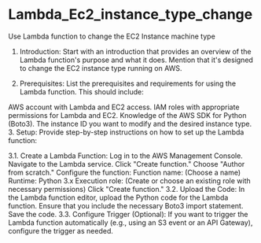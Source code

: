 # Lambda_Ec2_instance_type_change
Use Lambda function to change the EC2 Instance machine type 
1. Introduction:
Start with an introduction that provides an overview of the Lambda function's purpose and what it does. Mention that it's designed to change the EC2 instance type running on AWS.

2. Prerequisites:
List the prerequisites and requirements for using the Lambda function. This should include:

AWS account with Lambda and EC2 access.
IAM roles with appropriate permissions for Lambda and EC2.
Knowledge of the AWS SDK for Python (Boto3).
The instance ID you want to modify and the desired instance type.
3. Setup:
Provide step-by-step instructions on how to set up the Lambda function:

3.1. Create a Lambda Function:
Log in to the AWS Management Console.
Navigate to the Lambda service.
Click "Create function."
Choose "Author from scratch."
Configure the function:
Function name: (Choose a name)
Runtime: Python 3.x
Execution role: (Create or choose an existing role with necessary permissions)
Click "Create function."
3.2. Upload the Code:
In the Lambda function editor, upload the Python code for the Lambda function.
Ensure that you include the necessary Boto3 import statement.
Save the code.
3.3. Configure Trigger (Optional):
If you want to trigger the Lambda function automatically (e.g., using an S3 event or an API Gateway), configure the trigger as needed.

